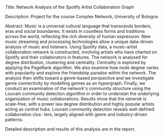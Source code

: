 Title:
Network Analysis of the Spotify Artist Collaboration Graph

Description: 
Project for the course Complex Network, University of Bologna

Abstract: 
Music is a universal cultural language that transcends borders, eras and social boundaries. It exists in
countless forms and traditions across the world, reflecting the rich diversity of human expression. New music streaming and processing technologies allow a unique data-driven analysis of music and listeners. 
Using Spotify data, a music-artist collaboration network is constructed, involving artists who have charted on Spotify and their collaborators in features.
The network is analysed for degree distribution, clustering and centrality. Centrality is explored by applying the PageRank algorithm.
We also examine how node degree varies with popularity and explore the friendship paradox within the network.
The analysis then shifts toward a genre-based perspective and we investigate genre connectivity by modelling genres as an hypergraph.
Finally, we conduct an examination of the network's community structure using the Louvain community detection algorithm in order to understan the underlying organization of music collaborations.
Results show that the netwrok is scale-free, with a power law degree distribution and highly popular artists acting as central hubs. Louvain community detection reveals well-defined collaboration clus-
ters, largely aligned with genre and industry-driven patterns.

Detailed description and results of this analysis are in the report.
